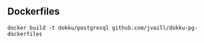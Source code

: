 Dockerfiles
-----------

```
docker build -t dokku/postgresql github.com/jvaill/dokku-pg-dockerfiles
```
